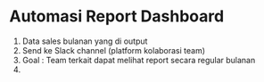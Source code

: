 # Automasi Report Dashboard

1. Data sales bulanan yang di output
2. Send ke Slack channel (platform kolaborasi team)
3. Goal : Team terkait dapat melihat report secara regular bulanan
4. 